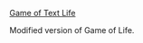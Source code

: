 [Game of Text Life](https://www.reddit.com/r/dailyprogrammer/comments/3m2vvk/20150923_challenge_233_intermediate_game_of_text/)

Modified version of Game of Life.
